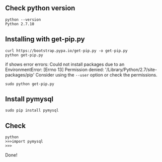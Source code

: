 Check python version
---
	python --version
	Python 2.7.10
	
Installing with get-pip.py
---
	curl https://bootstrap.pypa.io/get-pip.py -o get-pip.py
	python get-pip.py
if shows error errors:
	Could not install packages due to an EnvironmentError: [Errno 13] Permission denied: '/Library/Python/2.7/site-packages/pip' 	Consider using the `--user` option or check the permissions.
	
	sudo python get-pip.py
	
Install pymysql
---
	sudo pip install pymysql

Check
--
	python
	>>>import pymysql
	>>>

Done!
